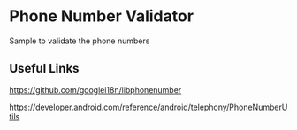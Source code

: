 # Phone Number Validator
Sample to validate the phone numbers

## Useful Links
https://github.com/googlei18n/libphonenumber

https://developer.android.com/reference/android/telephony/PhoneNumberUtils